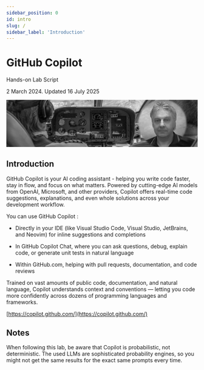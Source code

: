```yaml
---
sidebar_position: 0
id: intro
slug: /
sidebar_label: 'Introduction'
---
```


# GitHub Copilot

Hands-on Lab Script

2 March 2024.  Updated 16 July 2025


![alttext](images/lab-copilot.jpg)

## Introduction

GitHub Copilot is your AI coding assistant - helping you write code faster, stay in flow, and focus on what matters. Powered by cutting-edge AI models from OpenAI, Microsoft, and other providers, Copilot offers real-time code suggestions, explanations, and even whole solutions across your development workflow.

You can use GitHub Copilot :

- Directly in your IDE (like Visual Studio Code, Visual Studio, JetBrains, and Neovim) for inline suggestions and completions

- In GitHub Copilot Chat, where you can ask questions, debug, explain code, or generate unit tests in natural language

- Within GitHub.com, helping with pull requests, documentation, and code reviews

Trained on vast amounts of public code, documentation, and natural language, Copilot understands context and conventions — letting you code more confidently across dozens of programming languages and frameworks.

[https://copilot.github.com/](https://copilot.github.com/)

## Notes

When following this lab, be aware that Copilot is probabilistic, not deterministic.  The used LLMs are sophisticated probability engines, so you might not get the same results for the exact same prompts every time.
